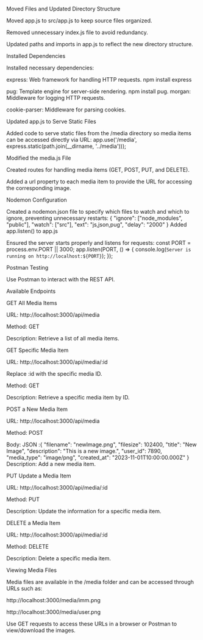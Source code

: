 Moved Files and Updated Directory Structure

Moved app.js to src/app.js to keep source files organized.

Removed unnecessary index.js file to avoid redundancy.

Updated paths and imports in app.js to reflect the new directory structure.

Installed Dependencies

Installed necessary dependencies:

express: Web framework for handling HTTP requests. npm install express

pug: Template engine for server-side rendering. npm install pug.
morgan: Middleware for logging HTTP requests.

cookie-parser: Middleware for parsing cookies.

Updated app.js to Serve Static Files

Added code to serve static files from the /media directory so media items can be accessed directly via URL: app.use('/media', express.static(path.join(__dirname, '../media')));

Modified the media.js File

Created routes for handling media items (GET, POST, PUT, and DELETE).

Added a url property to each media item to provide the URL for accessing the corresponding image.

Nodemon Configuration

Created a nodemon.json file to specify which files to watch and which to ignore, preventing unnecessary restarts:
{
  "ignore": ["node_modules", "public"],
  "watch": ["src"],
  "ext": "js,json,pug",
  "delay": "2000"
}
Added app.listen() to app.js

Ensured the server starts properly and listens for requests:
const PORT = process.env.PORT || 3000;
app.listen(PORT, () => {
  console.log(`Server is running on http://localhost:${PORT}`);
});

Postman Testing

Use Postman to interact with the REST API.

Available Endpoints

GET All Media Items

URL: http://localhost:3000/api/media

Method: GET

Description: Retrieve a list of all media items.

GET Specific Media Item

URL: http://localhost:3000/api/media/:id

Replace :id with the specific media ID.

Method: GET

Description: Retrieve a specific media item by ID.

POST a New Media Item

URL: http://localhost:3000/api/media

Method: POST

Body: JSON :{
  "filename": "newImage.png",
  "filesize": 102400,
  "title": "New Image",
  "description": "This is a new image.",
  "user_id": 7890,
  "media_type": "image/png",
  "created_at": "2023-11-01T10:00:00.000Z"
}
Description: Add a new media item.

PUT Update a Media Item

URL: http://localhost:3000/api/media/:id

Method: PUT

Description: Update the information for a specific media item.

DELETE a Media Item

URL: http://localhost:3000/api/media/:id

Method: DELETE

Description: Delete a specific media item.

Viewing Media Files

Media files are available in the /media folder and can be accessed through URLs such as:

http://localhost:3000/media/imm.png

http://localhost:3000/media/user.png

Use GET requests to access these URLs in a browser or Postman to view/download the images.
